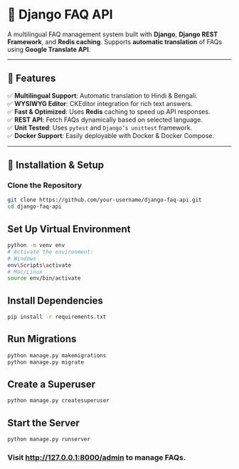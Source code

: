 # 📌 Django FAQ API

A multilingual FAQ management system built with **Django**, **Django REST Framework**, and **Redis caching**. Supports **automatic translation** of FAQs using **Google Translate API**.

---

## 📌 Features

✅ **Multilingual Support**: Automatic translation to Hindi & Bengali.  
✅ **WYSIWYG Editor**: CKEditor integration for rich text answers.  
✅ **Fast & Optimized**: Uses **Redis** caching to speed up API responses.  
✅ **REST API**: Fetch FAQs dynamically based on selected language.  
✅ **Unit Tested**: Uses `pytest` and `Django’s unittest` framework.  
✅ **Docker Support**: Easily deployable with Docker & Docker Compose.  

---

## 📌 Installation & Setup

### Clone the Repository
```bash
git clone https://github.com/your-username/django-faq-api.git
cd django-faq-api
```
## Set Up Virtual Environment
```bash
python -m venv env
# Activate the environment:
# Windows
env\Scripts\activate
# Mac/Linux
source env/bin/activate
```
## Install Dependencies
```bash
pip install -r requirements.txt
```
## Run Migrations
```bash
python manage.py makemigrations
python manage.py migrate
```
## Create a Superuser
```bash
python manage.py createsuperuser
```
## Start the Server
```bash
python manage.py runserver
```
### Visit http://127.0.0.1:8000/admin to manage FAQs.



